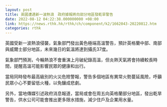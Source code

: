 ```yaml
---
layout: post
title: 英國遭遇新一波熱浪　政府據報將向部分地區發乾旱警告
date: 2022-08-12 04:22:38.000000000 +08:00
link: https://news.rthk.hk/rthk/ch/component/k2/1662043-20220812.htm
categories: rthk
---
```


英國受新一波熱浪侵襲，氣象部門發出黃色極端高溫警告，預計英格蘭中部、南部與威爾士部分地區，未來幾日的氣溫將達到攝氏37度。

氣象部門預測，今輪熱浪不會重演上月破紀錄高溫，但炎熱天氣將會持續較長時間，提醒高溫可能影響民眾的健康和出行。

當局同時發布最高級別的火災危險警報，警告多個地區有異常火勢蔓延風險，呼籲民眾小心不要留低火種，以免釀成悲劇。

另外，當地傳媒引述政府消息報道，當局或會在周五向英格蘭部分地區，發出乾旱警告，供水公司可能會推出更多限水措施，減少住戶及企業用水量。
